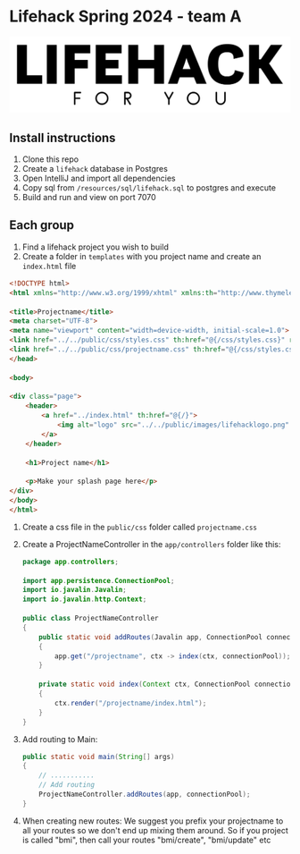 # Lifehack Spring 2024 - team A

![Lifehack](src/main/resources/public/images/lifehacklogo.png)

## Install instructions

1. Clone this repo
2. Create a `lifehack` database in Postgres
3. Open IntelliJ and import all dependencies
4. Copy sql from `/resources/sql/lifehack.sql` to postgres and execute
5. Build and run and view on port 7070

## Each group

1. Find a lifehack project you wish to build
2. Create a folder in `templates` with you project name and create an `index.html` file
```html
<!DOCTYPE html>
<html xmlns="http://www.w3.org/1999/xhtml" xmlns:th="http://www.thymeleaf.org">

<title>Projectname</title>
<meta charset="UTF-8">
<meta name="viewport" content="width=device-width, initial-scale=1.0">
<link href="../../public/css/styles.css" th:href="@{/css/styles.css}" rel="stylesheet"/>
<link href="../../public/css/projectname.css" th:href="@{/css/styles.css}" rel="stylesheet"/>
</head>

<body>

<div class="page">
    <header>
        <a href="../index.html" th:href="@{/}">
            <img alt="logo" src="../../public/images/lifehacklogo.png" th:src="@{/images/lifehacklogo.png}"/>
        </a>
    </header>

    <h1>Project name</h1>

    <p>Make your splash page here</p>
</div>
</body>
</html>
```

1. Create a css file in the `public/css` folder called `projectname.css`

2. Create a ProjectNameController in the `app/controllers` folder like this:

    ```java
    package app.controllers;
    
    import app.persistence.ConnectionPool;
    import io.javalin.Javalin;
    import io.javalin.http.Context;
    
    public class ProjectNameController
    {
        public static void addRoutes(Javalin app, ConnectionPool connectionPool)
        {
            app.get("/projectname", ctx -> index(ctx, connectionPool));
        }
    
        private static void index(Context ctx, ConnectionPool connectionPool)
        {
            ctx.render("/projectname/index.html");
        }
    }
    ```
   
3. Add routing to Main:

    ```java
   public static void main(String[] args)
   {
        // ...........
        // Add routing
        ProjectNameController.addRoutes(app, connectionPool);
    }
    ```
   
4. When creating new routes: We suggest you prefix your projectname to all your routes so we don't end up mixing them around. 
So if you project is called "bmi", then call your routes "bmi/create", "bmi/update" etc